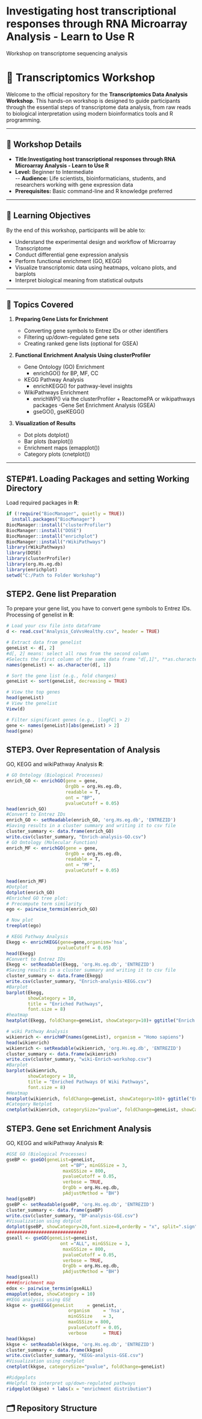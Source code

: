 # Investigating host transcriptional responses through RNA Microarray Analysis - Learn to Use R
Workshop on transcriptome sequencing analysis 
# 🧬 Transcriptomics Workshop

Welcome to the official repository for the **Transcriptomics Data Analysis Workshop**. This hands-on workshop is designed to guide participants through the essential steps of transcriptome data analysis, from raw reads to biological interpretation using modern bioinformatics tools and R programming.

---

## 📅 Workshop Details

- **Title**:**Investigating host transcriptional responses through RNA Microarray Analysis - Learn to Use R**
- **Level:** Beginner to Intermediate  
-- **Audience:** Life scientists, bioinformaticians, students, and researchers working with gene expression data  
- **Prerequisites:** Basic command-line and R knowledge preferred

---

## 🧾 Learning Objectives

By the end of this workshop, participants will be able to:

- Understand the experimental design and workflow of Microarray Transcriptome
- Conduct differential gene expression analysis
- Perform functional enrichment (GO, KEGG)
- Visualize transcriptomic data using heatmaps, volcano plots, and barplots
- Interpret biological meaning from statistical outputs

---

## 🧰 Topics Covered

1. **Preparing Gene Lists for Enrichment**
     - Converting gene symbols to Entrez IDs or other identifiers
     - Filtering up/down-regulated gene sets
     - Creating ranked gene lists (optional for GSEA)
2. **Functional Enrichment Analysis Using clusterProfiler**
   - Gene Ontology (GO) Enrichment
      - enrichGO() for BP, MF, CC
   - KEGG Pathway Analysis
      - enrichKEGG() for pathway-level insights
   - WikiPathways Enrichment
      - enrichWP() via the clusterProfiler + ReactomePA or wikipathways packages
   -Gene Set Enrichment Analysis (GSEA)
      -  gseGO(), gseKEGG() 

3. **Visualization of Results**
   - Dot plots dotplot()
   - Bar plots (barplot())
   - Enrichment maps (emapplot())
   - Category plots (cnetplot())

---
## STEP#1. Loading Packages and setting Working Directory
Load required packages in **R**:

```r
if (!require("BiocManager", quietly = TRUE))
  install.packages("BiocManager")
BiocManager::install("clusterProfiler")
BiocManager::install("DOSE")
BiocManager::install("enrichplot")
BiocManager::install("rWikiPathways")
library(rWikiPathways)
library(DOSE)
library(clusterProfiler)
library(org.Hs.eg.db)
library(enrichplot)
setwd("C:/Path to Folder Workshop")
 ```

## STEP2. Gene list Preparation
To prepare your gene list, you have to convert gene symbols to Entrez IDs. Processing of genelist in **R**:

```r
# Load your csv file into dataframe
d <- read.csv("Analysis_CoVvsHealthy.csv", header = TRUE)

# Extract data from genelist
geneList <- d[, 2]
#d[, 2] means: select all rows from the second column
#Selects the first column of the same data frame "d[,1]", **as.character(...)** ensures the values are treated as character strings
names(geneList) <- as.character(d[, 1])

# Sort the gene list (e.g., fold changes)
geneList <- sort(geneList, decreasing = TRUE)

# View the top genes
head(geneList)
# View the genelist
View(d)

# Filter significant genes (e.g., |logFC| > 2)
gene <- names(geneList)[abs(geneList) > 2]
head(gene)
 ```
## STEP3. Over Representation of Analysis
GO, KEGG and wikiPathway Analysis **R**:

```r
# GO Ontology (Biological Processes)
enrich_GO <- enrichGO(gene = gene,
                      OrgDb = org.Hs.eg.db,
                      readable = T,
                      ont = "BP",
                      pvalueCutoff = 0.05)
head(enrich_GO)
#Convert to Entrez IDs
enrich_GO <- setReadable(enrich_GO, 'org.Hs.eg.db', 'ENTREZID')
#Saving results in a cluster summary and writing it to csv file
cluster_summary <- data.frame(enrich_GO)
write.csv(cluster_summary, "Enrich-analysis-GO.csv")
# GO Ontology (Molecular Function)
enrich_MF <- enrichGO(gene = gene,
                      OrgDb = org.Hs.eg.db,
                      readable = T,
                      ont = "MF",
                      pvalueCutoff = 0.05)

head(enrich_MF)
#Dotplot
dotplot(enrich_GO)
#Enriched GO tree plot:
# Precompute term similarity
ego <- pairwise_termsim(enrich_GO)

# Now plot
treeplot(ego)

# KEGG Pathway Analysis
Ekegg <- enrichKEGG(gene=gene,organism='hsa',
                   pvalueCutoff = 0.05)
head(Ekegg)
#Convert to Entrez IDs
Ekegg <- setReadable(Ekegg, 'org.Hs.eg.db', 'ENTREZID')
#Saving results in a cluster summary and writing it to csv file
cluster_summary <- data.frame(Ekegg)
write.csv(cluster_summary, "Enrich-analysis-KEGG.csv")
#Barplot
barplot(Ekegg, 
        showCategory = 10, 
        title = "Enriched Pathways",
        font.size = 8)
#heatmap
heatplot(Ekegg, foldChange=geneList, showCategory=10)+ ggtitle("Enrich heatmap of KEGG Pathway")

# wiki Pathway Analysis
wikienrich <- enrichWP(names(geneList), organism = "Homo sapiens")
head(wikienrich)
wikienrich <- setReadable(wikienrich, 'org.Hs.eg.db', 'ENTREZID')
cluster_summary <- data.frame(wikienrich)
write.csv(cluster_summary, "wiki-Enrich-workshop.csv")
#Barplot
barplot(wikienrich, 
        showCategory = 10, 
        title = "Enriched Pathways Of Wiki Pathways",
        font.size = 8)
#Heatmap
heatplot(wikienrich, foldChange=geneList, showCategory=10)+ ggtitle("Enrich heatmap of wiki Pathway")
#Category Netplot
cnetplot(wikienrich, categorySize="pvalue", foldChange=geneList, showCategory=15)+ ggtitle("Category Netplot of Enrich wiki Pathway")

 ```
## STEP3. Gene set Enrichment Analysis
GO, KEGG and wikiPathway Analysis **R**:

```r
#GSE GO (Biological Processes)
gseBP <- gseGO(geneList=geneList,
                    ont ="BP", minGSSize = 3,
                     maxGSSize = 800,
                     pvalueCutoff = 0.05,
                     verbose = TRUE,
                     OrgDb = org.Hs.eg.db,
                     pAdjustMethod = "BH")
head(gseBP)
gseBP <- setReadable(gseBP, 'org.Hs.eg.db', 'ENTREZID')
cluster_summary <- data.frame(gseBP)
write.csv(cluster_summary, "BP-analysis-GSE.csv")
#Visualization using dotplot
dotplot(gseBP, showCategory=20,font.size=8,orderBy = "x", split=".sign") + facet_grid(.~.sign)
#############################3
gseall <- gseGO(geneList=geneList,
                    ont ="ALL", minGSSize = 3,
                     maxGSSize = 800,
                     pvalueCutoff = 0.05,
                     verbose = TRUE,
                     OrgDb = org.Hs.eg.db,
                     pAdjustMethod = "BH")
head(gseall)
####Enrichment map
edox <- pairwise_termsim(gseALL)
emapplot(edox, showCategory = 10)
#KEGG analysis using GSE
kkgse <- gseKEGG(geneList     = geneList,
                       organism     = 'hsa',
                       minGSSize    = 3,
                       maxGSSize = 800,
                       pvalueCutoff = 0.05,
                       verbose      = TRUE)
head(kkgse)
kkgse <- setReadable(kkgse, 'org.Hs.eg.db', 'ENTREZID')
cluster_summary <- data.frame(kkgse)
write.csv(cluster_summary, "KEGG-analysis-GSE.csv")
#Visualization using cnetplot
cnetplot(kkgse, categorySize="pvalue", foldChange=geneList)

#Ridgeplots
#Helpful to interpret up/down-regulated pathways
ridgeplot(kkgse) + labs(x = "enrichment distribution")


 ```
## 🗂️ Repository Structure

